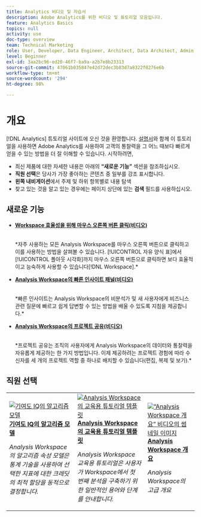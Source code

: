 ```yaml
---
title: Analytics 비디오 및 자습서
description: Adobe Analytics를 위한 비디오 및 튜토리얼 모음입니다.
feature: Analytics Basics
topics: null
activity: use
doc-type: overview
team: Technical Marketing
role: User, Developer, Data Engineer, Architect, Data Architect, Admin, Leader
level: Beginner
exl-id: 3aa2bc96-ed20-46f7-ba9a-a2b7e8b23313
source-git-commit: 47061b035847e42d72dec3b83d7a8322f0276e6b
workflow-type: tm+mt
source-wordcount: '294'
ht-degree: 98%

---
```


# 개요

[!DNL Analytics] 튜토리얼 사이트에 오신 것을 환영합니다. [설명서](https://experienceleague.adobe.com/docs/analytics/landing/home.html?lang=ko-KR)와 함께 이 튜토리얼을 사용하면 Adobe Analytics를 사용하여 고객의 통찰력을 그 어느 때보다 빠르게 얻을 수 있는 방법을 더 잘 이해할 수 있습니다. 시작하려면,
* 최신 제품에 대한 자세한 내용은 아래의 **“새로운 기능”** 섹션을 참조하십시오.
* **직원 선택**&#x200B;은 당사가 가장 좋아하는 콘텐츠 중 일부를 강조 표시합니다.
* **왼쪽 내비게이션**&#x200B;에서 주제 및 하위 항목별로 내용 탐색
* 찾고 있는 것을 알고 있는 경우에는 페이지 상단에 있는 **검색** 필드를 사용하십시오.

## 새로운 기능

* **[Workspace 효율성을 위해 마우스 오른쪽 버튼 클릭(비디오)](analysis-workspace/navigating-workspace-projects/right-click-for-workspace-efficiency.md)**

   <br>
   *자주 사용하는 모든 Analysis Workspace를 마우스 오른쪽 버튼으로 클릭하고 이를 사용하는 방법을 살펴볼 수 있습니다. [!UICONTROL 자유 양식 표]에서 [!UICONTROL 폴아웃 시각화]까지 마우스 오른쪽 버튼으로 클릭하면 보다 효율적이고 능숙하게 사용할 수 있습니다[!DNL Workspace].*

* **[Analysis Workspace의 빠른 인사이트 패널(비디오)](analysis-workspace/using-panels/quick-insights-panel-in-analysis-workspace.md)**

   <br>
   *빠른 인사이트는 Analysis Workspace의 비분석가 및 새 사용자에게 비즈니스 관련 질문에 빠르고 쉽게 답변할 수 있는 방법을 배울 수 있도록 지침을 제공합니다.*

* **[Analysis Workspace의 프로젝트 공유(비디오)](analysis-workspace/curate-and-share-projects/project-sharing-in-analysis-workspace.md)**

   <br>
   *프로젝트 공유는 조직의 사용자에게 Analysis Workspace의 데이터와 통찰력을 자유롭게 제공하는 한 가지 방법입니다. 이제 제공하려는 프로젝트 경험에 따라 수신자를 세 개의 프로젝트 역할 중 하나로 배치할 수 있습니다(편집, 복제 및 보기).*

## 직원 선택

<table>
<tr>
  <td>
    <a href="analysis-workspace/attribution-iq/algorithmic-model-in-attribution-iq.md">
      <img alt="기여도 IQ의 알고리즘 모델" src="assets/36205.jpg" />
    </a>
    <div>
      <a href="analysis-workspace/attribution-iq/algorithmic-model-in-attribution-iq.md">
    <strong>기여도 IQ의 알고리즘 모델</strong>
    </a>
    </div>
    <p>
    <em>Analysis Workspace의 알고리즘 속성 모델은 통계 기술을 사용하여 선택한 지표에 대한 크레딧의 최적 할당을 동적으로 결정합니다.</em>
    <p>
  </td>
   <td>
    <a href="analysis-workspace/navigating-workspace-projects/training-tutorial-template-in-analysis-workspace.md">
      <img alt="Analysis Workspace의 교육용 튜토리얼 템플릿" src="assets/33773.jpg" />
    </a>
    <div>
      <a href="analysis-workspace/navigating-workspace-projects/training-tutorial-template-in-analysis-workspace.md">
    <strong>Analysis Workspace의 교육용 튜토리얼 템플릿</strong>
    </a>
    </div>
    <p>
    <em>Analysis Workspace 교육용 튜토리얼은 사용자가 Workspace에서 첫 번째 분석을 구축하기 위한 일반적인 용어와 단계를 안내합니다.</em>
    <p>
  </td>
  <td>
    <a href="analysis-workspace/analysis-workspace-basics/analysis-workspace-overview.md">
      <img alt="“Analysis Workspace 개요” 비디오의 썸네일 이미지" src="assets/thumb_analysis-workspace-overview.png" />
    </a>
    <div>
      <a href="analysis-workspace/analysis-workspace-basics/analysis-workspace-overview.md">
    <strong>Analysis Workspace 개요</strong>
    </a>
    </div>
    <p>
    <em>Analysis Workspace의 고급 개요</em>
    <p>
  </td>
</tr>
</table>
